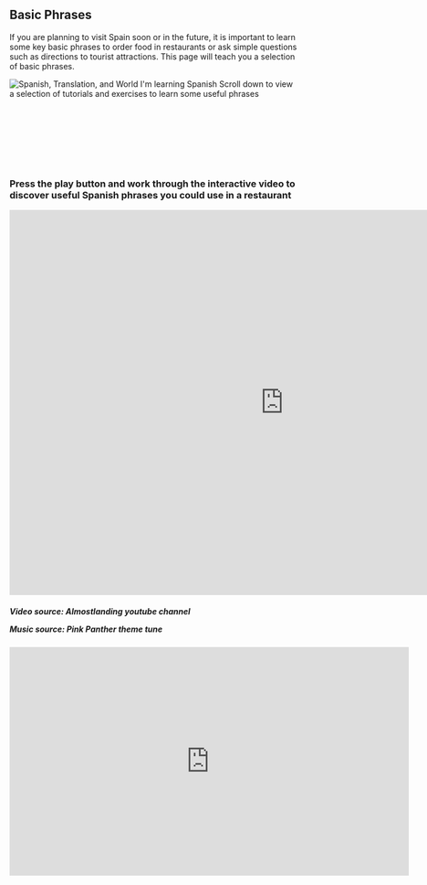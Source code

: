 <h2> Basic Phrases </h2>
If you are planning to visit Spain soon or in the future, it is important to learn some key basic phrases to order food in restaurants or ask simple questions such as directions to tourist attractions.
This page will teach you a selection of basic phrases.
<p>
     <img class="imgLeft"
src="https://pics.me.me/im-learning-spanish-starter-pack-erre-con-erre-cigarro-erre-32413559.png"
     alt="Spanish, Translation, and World I'm learning Spanish"> Scroll down to view a selection of tutorials and exercises to learn some useful phrases
</p>
  <br>
  <br>
  <br>
  <br>
  <br>
  <br>
  <h3> Press the play button and work through the interactive video to discover useful Spanish phrases you could use in a restaurant</h3>
  <iframe src="https://h5p.org/h5p/embed/392547" width="960" height="674" frameborder="0" allowfullscreen="allowfullscreen"></iframe><script src="https://h5p.org/sites/all/modules/h5p/library/js/h5p-resizer.js" charset="UTF-8"></script>
<h5>Video source: Almostlanding youtube channel<p></p>
     Music source: Pink Panther theme tune </h5>
<p></p>
<iframe src="https://h5p.org/h5p/embed/392621" width="700" height="400" frameborder="0" allowfullscreen="allowfullscreen"></iframe><script src="https://h5p.org/sites/all/modules/h5p/library/js/h5p-resizer.js" charset="UTF-8"></script>
